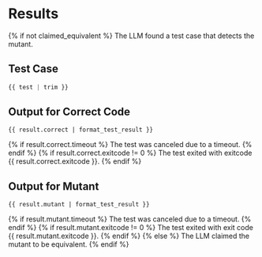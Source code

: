 # Results

{% if not claimed_equivalent %}
The LLM found a test case that detects the mutant.

## Test Case

```python
{{ test | trim }}
```

## Output for Correct Code

```
{{ result.correct | format_test_result }}
```
{% if result.correct.timeout %}
The test was canceled due to a timeout.
{% endif %}
{% if result.correct.exitcode != 0 %}
The test exited with exitcode {{ result.correct.exitcode }}.
{% endif %}

## Output for Mutant

```
{{ result.mutant | format_test_result }}
```
{% if result.mutant.timeout %}
The test was canceled due to a timeout.
{% endif %}
{% if result.mutant.exitcode != 0 %}
The test exited with exit code {{ result.mutant.exitcode }}.
{% endif %}
{% else %}
The LLM claimed the mutant to be equivalent.
{% endif %}
